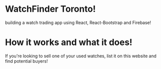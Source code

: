 # WatchFinder Toronto!
building a watch trading app using React, React-Bootstrap and Firebase!

# How it works and what it does!
If you're looking to sell one of your used watches, list it on this website and find potential buyers!
